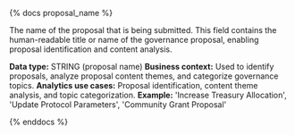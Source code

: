 {% docs proposal_name %}

The name of the proposal that is being submitted. This field contains the human-readable title or name of the governance proposal, enabling proposal identification and content analysis.

**Data type:** STRING (proposal name)
**Business context:** Used to identify proposals, analyze proposal content themes, and categorize governance topics.
**Analytics use cases:** Proposal identification, content theme analysis, and topic categorization.
**Example:** 'Increase Treasury Allocation', 'Update Protocol Parameters', 'Community Grant Proposal'

{% enddocs %} 